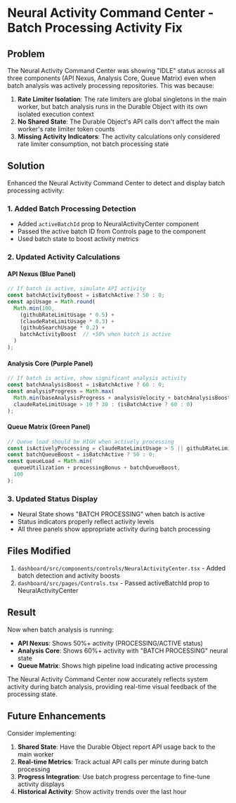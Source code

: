 # Neural Activity Command Center - Batch Processing Activity Fix

## Problem
The Neural Activity Command Center was showing "IDLE" status across all three components (API Nexus, Analysis Core, Queue Matrix) even when batch analysis was actively processing repositories. This was because:

1. **Rate Limiter Isolation**: The rate limiters are global singletons in the main worker, but batch analysis runs in the Durable Object with its own isolated execution context
2. **No Shared State**: The Durable Object's API calls don't affect the main worker's rate limiter token counts
3. **Missing Activity Indicators**: The activity calculations only considered rate limiter consumption, not batch processing state

## Solution
Enhanced the Neural Activity Command Center to detect and display batch processing activity:

### 1. Added Batch Processing Detection
- Added `activeBatchId` prop to NeuralActivityCenter component
- Passed the active batch ID from Controls page to the component
- Used batch state to boost activity metrics

### 2. Updated Activity Calculations

#### API Nexus (Blue Panel)
```typescript
// If batch is active, simulate API activity
const batchActivityBoost = isBatchActive ? 50 : 0;
const apiUsage = Math.round(
  Math.min(100, 
    (githubRateLimitUsage * 0.5) +
    (claudeRateLimitUsage * 0.3) +
    (githubSearchUsage * 0.2) +
    batchActivityBoost  // +50% when batch is active
  )
);
```

#### Analysis Core (Purple Panel)
```typescript
// If batch is active, show significant analysis activity
const batchAnalysisBoost = isBatchActive ? 60 : 0;
const analysisProgress = Math.max(
  Math.min(baseAnalysisProgress + analysisVelocity + batchAnalysisBoost, 100),
  claudeRateLimitUsage > 10 ? 30 : (isBatchActive ? 60 : 0)
);
```

#### Queue Matrix (Green Panel)
```typescript
// Queue load should be HIGH when actively processing
const isActivelyProcessing = claudeRateLimitUsage > 5 || githubRateLimitUsage > 10 || isBatchActive;
const batchQueueBoost = isBatchActive ? 50 : 0;
const queueLoad = Math.min(
  queueUtilization + processingBonus + batchQueueBoost,
  100
);
```

### 3. Updated Status Display
- Neural State shows "BATCH PROCESSING" when batch is active
- Status indicators properly reflect activity levels
- All three panels show appropriate activity during batch processing

## Files Modified
1. `dashboard/src/components/controls/NeuralActivityCenter.tsx` - Added batch detection and activity boosts
2. `dashboard/src/pages/Controls.tsx` - Passed activeBatchId prop to NeuralActivityCenter

## Result
Now when batch analysis is running:
- **API Nexus**: Shows 50%+ activity (PROCESSING/ACTIVE status)
- **Analysis Core**: Shows 60%+ activity with "BATCH PROCESSING" neural state
- **Queue Matrix**: Shows high pipeline load indicating active processing

The Neural Activity Command Center now accurately reflects system activity during batch analysis, providing real-time visual feedback of the processing state.

## Future Enhancements
Consider implementing:
1. **Shared State**: Have the Durable Object report API usage back to the main worker
2. **Real-time Metrics**: Track actual API calls per minute during batch processing
3. **Progress Integration**: Use batch progress percentage to fine-tune activity displays
4. **Historical Activity**: Show activity trends over the last hour
